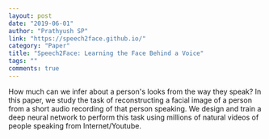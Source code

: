 ```yaml
---
layout: post
date: "2019-06-01"
author: "Prathyush SP"
link: "https://speech2face.github.io/"
category: "Paper"
title: "Speech2Face: Learning the Face Behind a Voice"
tags: ""
comments: true
---
```

How much can we infer about a person's looks from the way they speak? In this paper, we study the task of reconstructing a facial image of a person from a short audio recording of that person speaking. We design and train a deep neural network to perform this task using millions of natural videos of people speaking from Internet/Youtube. 
